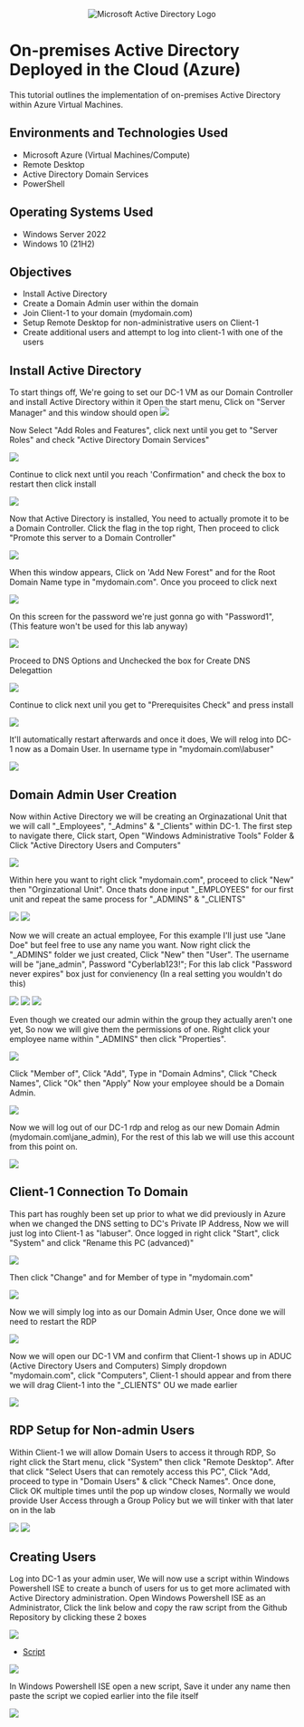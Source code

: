 <p align="center">
<img src="https://i.imgur.com/pU5A58S.png" alt="Microsoft Active Directory Logo"/>
</p>

<h1>On-premises Active Directory Deployed in the Cloud (Azure)</h1>
This tutorial outlines the implementation of on-premises Active Directory within Azure Virtual Machines.<br />

<h2>Environments and Technologies Used</h2>

- Microsoft Azure (Virtual Machines/Compute)
- Remote Desktop
- Active Directory Domain Services
- PowerShell

<h2>Operating Systems Used </h2>

- Windows Server 2022
- Windows 10 (21H2)

 <h2>Objectives </h2>

- Install Active Directory
- Create a Domain Admin user within the domain
- Join Client-1 to your domain (mydomain.com)
- Setup Remote Desktop for non-administrative users on Client-1
- Create additional users and attempt to log into client-1 with one of the users

<h2>Install Active Directory</h2>

To start things off, We're going to set our DC-1 VM as our Domain Controller and install Active Directory within it
Open the start menu, Click on "Server Manager" and this window should open 
<img src=https://i.imgur.com/GKJ8O9u.png>

Now Select "Add Roles and Features", click next until you get to "Server Roles" and check "Active Directory Domain Services"

<img src=https://i.imgur.com/adWtWCT.png>

Continue to click next until you reach 'Confirmation" and check the box to restart then click install

<img src=https://i.imgur.com/w2dMGy6.png>

Now that Active Directory is installed, You need to actually promote it to be a Domain Controller. Click the flag in the top right, Then proceed to click "Promote this server to a Domain Controller"

<img src=https://i.imgur.com/J3pyF9B.png>

When this window appears, Click on 'Add New Forest" and for the Root Domain Name type in "mydomain.com". Once you proceed to click next

<img src=https://i.imgur.com/gdVQJeM.png>

On this screen for the password we're just gonna go with "Password1", (This feature won't be used for this lab anyway)

<img src=https://i.imgur.com/BY4KYqv.png>

Proceed to DNS Options and Unchecked the box for Create DNS Delegattion 

<img src= https://i.imgur.com/S46fTGo.png>

Continue to click next unil you get to "Prerequisites Check" and press install

<img src=https://i.imgur.com/QW2GGny.png>

It'll automatically restart afterwards and once it does, We will relog into DC-1 now as a Domain User. In username type in "mydomain.com\labuser"

<img src=https://i.imgur.com/vbZXx8d.png>

<h2> Domain Admin User Creation </h2>

Now within Active Directory we will be creating an Orginazational Unit that we will call "_Employees", "_Admins" & "_Clients" within DC-1.
The first step to navigate there, Click start, Open "Windows Administrative Tools" Folder & Click "Active Directory Users and Computers"

<img src=https://i.imgur.com/Nr4ryFS.png>

Within here you want to right click "mydomain.com", proceed to click "New" then "Orginzational Unit". Once thats done input "_EMPLOYEES" for our first unit and repeat the same process for "_ADMINS" & "_CLIENTS"

<img src=https://i.imgur.com/Vu8HX3e.png>
<img src=https://i.imgur.com/SFqjF3e.png>

Now we will create an actual employee, For this example I'll just use "Jane Doe" but feel free to use any name you want. Now right click the "_ADMINS" folder we just created, Click "New" then "User". The username will be "jane_admin", Password "Cyberlab123!"; For this lab click "Password never expires" box just for convienency (In a real setting you wouldn't do this)

<img src=https://i.imgur.com/a1flNLy.png>
<img src=https://i.imgur.com/BvmvLBT.png>
<img src=https://i.imgur.com/attzO9Y.png>

Even though we created our admin within the group they actually aren't one yet, So now we will give them the permissions of one. Right click your employee name within "_ADMINS" then click "Properties". 

<img src=https://i.imgur.com/kFMp36A.png>

Click "Member of", Click "Add", Type in "Domain Admins", Click "Check Names", Click "Ok" then "Apply" Now your employee should be a Domain Admin.

<img src=https://i.imgur.com/WVIk3sx.png>

Now we will log out of our DC-1 rdp and relog as our new Domain Admin (mydomain.com\jane_admin), For the rest of this lab we will use this account from this point on.

<img src=https://i.imgur.com/QuFrwkh.png>

<h2> Client-1 Connection To Domain </h2>

This part has roughly been set up prior to what we did previously in Azure when we changed the DNS setting to DC's Private IP Address, Now we will just log into Client-1 as "labuser". Once logged in right click "Start", click "System" and click "Rename this PC (advanced)" 

<img src= https://i.imgur.com/J6y9gnL.png>

Then click "Change" and for Member of type in "mydomain.com"

<img src= https://i.imgur.com/6S9PX8c.png>

Now we will simply log into as our Domain Admin User, Once done we will need to restart the RDP

<img src=https://i.imgur.com/NJPUI0v.png>

Now we will open our DC-1 VM and confirm that Client-1 shows up in ADUC (Active Directory Users and Computers)
Simply dropdown "mydomain.com", click "Computers", Client-1 should appear and from there we will drag Client-1 into the "_CLIENTS" OU we made earlier

<img src=https://i.imgur.com/55v5uAw.png>

<h2> RDP Setup for Non-admin Users </h2>

Within Client-1 we will allow Domain Users to access it through RDP, So right click the Start menu, click "System" then click "Remote Desktop". After that click "Select Users that can remotely access this PC", Click "Add, proceed to type in "Domain Users" & click "Check Names". Once done, Click OK multiple times until the pop up window closes, Normally we would provide User Access through a Group Policy but we will tinker with that later on in the lab

<img src=https://i.imgur.com/4D9ERnz.png>
<img src=https://i.imgur.com/m5hlZAc.png>

<h2> Creating Users </h2>

Log into DC-1 as your admin user, We will now use a script within Windows Powershell ISE to create a bunch of users for us to get more aclimated with Active Directory administration. Open Windows Powershell ISE as an Administrator, Click the link below and copy the raw script from the Github Repository by clicking these 2 boxes

<img src=https://i.imgur.com/qRL8xNs.png>

- [Script](https://github.com/joshmadakor1/AD_PS/blob/master/Generate-Names-Create-Users.ps1) 

<img src=https://i.imgur.com/tThoqFI.png>

In Windows Powershell ISE open a new script, Save it under any name then paste the script we copied earlier into the file itself

<img src= https://i.imgur.com/uy48Sso.png>
